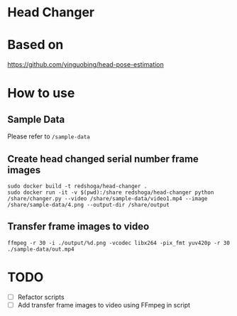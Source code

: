 # Head Changer

# Based on
https://github.com/yinguobing/head-pose-estimation

# How to use

## Sample Data

Please refer to `/sample-data`

## Create head changed serial number frame images

```
sudo docker build -t redshoga/head-changer .
sudo docker run -it -v $(pwd):/share redshoga/head-changer python /share/changer.py --video /share/sample-data/video1.mp4 --image /share/sample-data/4.png --output-dir /share/output
```

## Transfer frame images to video

```
ffmpeg -r 30 -i ./output/%d.png -vcodec libx264 -pix_fmt yuv420p -r 30 ./sample-data/out.mp4
```

# TODO
- [ ] Refactor scripts
- [ ] Add transfer frame images to video using FFmpeg in script
